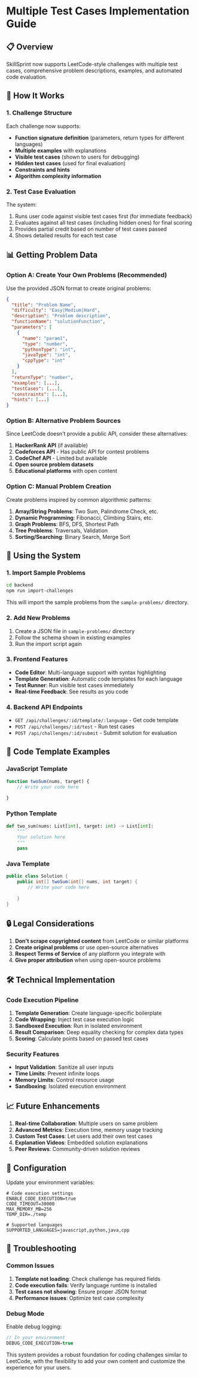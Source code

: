 # Multiple Test Cases Implementation Guide

## 📋 Overview

SkillSprint now supports LeetCode-style challenges with multiple test cases, comprehensive problem descriptions, examples, and automated code evaluation.

## 🔧 How It Works

### 1. Challenge Structure

Each challenge now supports:
- **Function signature definition** (parameters, return types for different languages)
- **Multiple examples** with explanations
- **Visible test cases** (shown to users for debugging)
- **Hidden test cases** (used for final evaluation)
- **Constraints and hints**
- **Algorithm complexity information**

### 2. Test Case Evaluation

The system:
1. Runs user code against visible test cases first (for immediate feedback)
2. Evaluates against all test cases (including hidden ones) for final scoring
3. Provides partial credit based on number of test cases passed
4. Shows detailed results for each test case

## 📊 Getting Problem Data

### Option A: Create Your Own Problems (Recommended)

Use the provided JSON format to create original problems:

```json
{
  "title": "Problem Name",
  "difficulty": "Easy|Medium|Hard",
  "description": "Problem description",
  "functionName": "solutionFunction",
  "parameters": [
    {
      "name": "param1",
      "type": "number",
      "pythonType": "int",
      "javaType": "int",
      "cppType": "int"
    }
  ],
  "returnType": "number",
  "examples": [...],
  "testCases": [...],
  "constraints": [...],
  "hints": [...]
}
```

### Option B: Alternative Problem Sources

Since LeetCode doesn't provide a public API, consider these alternatives:

1. **HackerRank API** (if available)
2. **Codeforces API** - Has public API for contest problems
3. **CodeChef API** - Limited but available
4. **Open source problem datasets**
5. **Educational platforms** with open content

### Option C: Manual Problem Creation

Create problems inspired by common algorithmic patterns:

1. **Array/String Problems**: Two Sum, Palindrome Check, etc.
2. **Dynamic Programming**: Fibonacci, Climbing Stairs, etc.
3. **Graph Problems**: BFS, DFS, Shortest Path
4. **Tree Problems**: Traversals, Validation
5. **Sorting/Searching**: Binary Search, Merge Sort

## 🚀 Using the System

### 1. Import Sample Problems

```bash
cd backend
npm run import-challenges
```

This will import the sample problems from the `sample-problems/` directory.

### 2. Add New Problems

1. Create a JSON file in `sample-problems/` directory
2. Follow the schema shown in existing examples
3. Run the import script again

### 3. Frontend Features

- **Code Editor**: Multi-language support with syntax highlighting
- **Template Generation**: Automatic code templates for each language
- **Test Runner**: Run visible test cases immediately
- **Real-time Feedback**: See results as you code

### 4. Backend API Endpoints

- `GET /api/challenges/:id/template/:language` - Get code template
- `POST /api/challenges/:id/test` - Run test cases
- `POST /api/challenges/:id/submit` - Submit solution for evaluation

## 📝 Code Template Examples

### JavaScript Template
```javascript
function twoSum(nums, target) {
    // Write your code here
    
}
```

### Python Template
```python
def two_sum(nums: List[int], target: int) -> List[int]:
    """
    Your solution here
    """
    pass
```

### Java Template
```java
public class Solution {
    public int[] twoSum(int[] nums, int target) {
        // Write your code here
        
    }
}
```

## 🔒 Legal Considerations

1. **Don't scrape copyrighted content** from LeetCode or similar platforms
2. **Create original problems** or use open-source alternatives
3. **Respect Terms of Service** of any platform you integrate with
4. **Give proper attribution** when using open-source problems

## 🛠 Technical Implementation

### Code Execution Pipeline

1. **Template Generation**: Create language-specific boilerplate
2. **Code Wrapping**: Inject test case execution logic
3. **Sandboxed Execution**: Run in isolated environment
4. **Result Comparison**: Deep equality checking for complex data types
5. **Scoring**: Calculate points based on passed test cases

### Security Features

- **Input Validation**: Sanitize all user inputs
- **Time Limits**: Prevent infinite loops
- **Memory Limits**: Control resource usage
- **Sandboxing**: Isolated execution environment

## 📈 Future Enhancements

1. **Real-time Collaboration**: Multiple users on same problem
2. **Advanced Metrics**: Execution time, memory usage tracking
3. **Custom Test Cases**: Let users add their own test cases
4. **Explanation Videos**: Embedded solution explanations
5. **Peer Reviews**: Community-driven solution reviews

## 🔧 Configuration

Update your environment variables:

```env
# Code execution settings
ENABLE_CODE_EXECUTION=true
CODE_TIMEOUT=30000
MAX_MEMORY_MB=256
TEMP_DIR=./temp

# Supported languages
SUPPORTED_LANGUAGES=javascript,python,java,cpp
```

## 🐛 Troubleshooting

### Common Issues

1. **Template not loading**: Check challenge has required fields
2. **Code execution fails**: Verify language runtime is installed
3. **Test cases not showing**: Ensure proper JSON format
4. **Performance issues**: Optimize test case complexity

### Debug Mode

Enable debug logging:
```javascript
// In your environment
DEBUG_CODE_EXECUTION=true
```

This system provides a robust foundation for coding challenges similar to LeetCode, with the flexibility to add your own content and customize the experience for your users.
